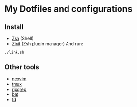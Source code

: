 # My Dotfiles and configurations

## Install
- [Zsh](https://www.zsh.org/) (Shell)
- [Zinit](https://github.com/zdharma/zinit) (Zsh plugin manager)
And run:
```
./link.sh
```
## Other tools
- [neovim](https://github.com/neovim/neovim)
- [tmux](https://github.com/tmux/tmux)
- [ripgrep](https://github.com/BurntSushi/ripgrep)
- [bat](https://github.com/sharkdp/bat)
- [fd](https://github.com/sharkdp/fd)
